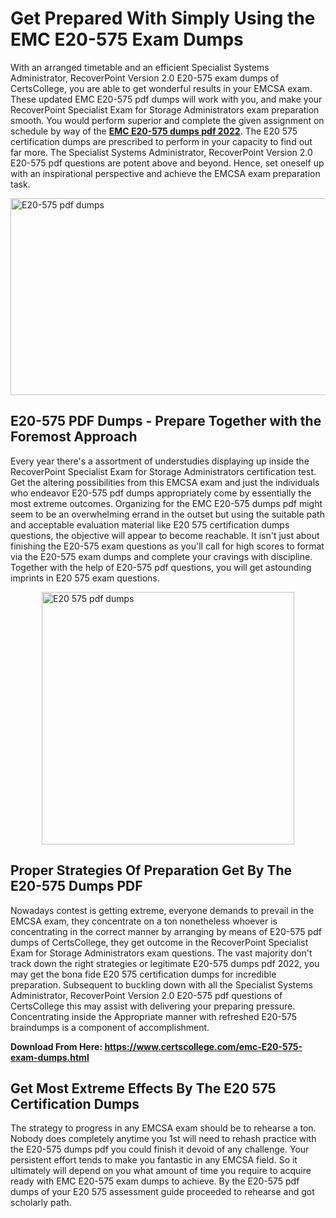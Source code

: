 <h1><strong>Get Prepared With Simply Using the EMC E20-575 Exam Dumps&nbsp;</strong></h1>
<p><span style="font-weight: 400;">With an arranged timetable and an efficient Specialist Systems Administrator, RecoverPoint Version 2.0 E20-575 exam dumps of CertsCollege, you are able to get wonderful results in your EMCSA exam. These updated EMC E20-575 pdf dumps will work with you, and make your RecoverPoint Specialist Exam for Storage Administrators exam preparation smooth. You would perform superior and complete the given assignment on schedule by way of the <strong><a href="https://www.certscollege.com/emc-E20-575-exam-dumps.html">EMC E20-575 dumps pdf 2022</a></strong>. The E20 575 certification dumps are prescribed to perform in your capacity to find out far more. The Specialist Systems Administrator, RecoverPoint Version 2.0 E20-575 pdf questions are potent above and beyond. Hence, set oneself up with an inspirational perspective and achieve the EMCSA exam preparation task.&nbsp;</span></p>
<p><span style="font-weight: 400;"><img style="display: block; margin-left: auto; margin-right: auto;" src="https://i.ibb.co/CPDK3ps/Yellow-and-Blue-Initiative-Blog-Banner.png" alt="E20-575 pdf dumps" width="559" height="315" /></span></p>
<h2><strong>E20-575 PDF Dumps - Prepare Together with the Foremost Approach</strong></h2>
<p><span style="font-weight: 400;">Every year there's a assortment of understudies displaying up inside the RecoverPoint Specialist Exam for Storage Administrators certification test. Get the altering possibilities from this EMCSA exam and just the individuals who endeavor E20-575 pdf dumps appropriately come by essentially the most extreme outcomes. Organizing for the EMC E20-575 dumps pdf might seem to be an overwhelming errand in the outset but using the suitable path and acceptable evaluation material like E20 575 certification dumps questions, the objective will appear to become reachable. It isn't just about finishing the E20-575 exam questions as you'll call for high scores to format via the E20-575 exam dumps and complete your cravings with discipline. Together with the help of E20-575 pdf questions, you will get astounding imprints in E20 575 exam questions.</span></p>
<p><span style="font-weight: 400;"><a href="https://tinyurl.com/y9x7cwfl"><img style="display: block; margin-left: auto; margin-right: auto;" src="https://i.ibb.co/9tMrhdY/Teacher-Appreciation-Invitation.png" alt="E20 575 pdf dumps " width="404" height="404" /></a></span></p>
<h2><strong>Proper Strategies Of Preparation Get By The E20-575 Dumps PDF</strong></h2>
<p><span style="font-weight: 400;">Nowadays contest is getting extreme, everyone demands to prevail in the EMCSA exam, they concentrate on a ton nonetheless whoever is concentrating in the correct manner by arranging by means of E20-575 pdf dumps of CertsCollege, they get outcome in the RecoverPoint Specialist Exam for Storage Administrators exam questions. The vast majority don't track down the right strategies or legitimate E20-575 dumps pdf 2022, you may get the bona fide E20 575 certification dumps for incredible preparation. Subsequent to buckling down with all the Specialist Systems Administrator, RecoverPoint Version 2.0 E20-575 pdf questions of CertsCollege this may assist with delivering your preparing pressure. Concentrating inside the Appropriate manner with refreshed E20-575 braindumps is a component of accomplishment.</span></p>
<p><span style="font-weight: 400;"><strong>Download From Here: <a href="https://www.certscollege.com/emc-E20-575-exam-dumps.html">https://www.certscollege.com/emc-E20-575-exam-dumps.html</a></strong></span></p>
<h2><strong>Get Most Extreme Effects By The E20 575 Certification Dumps</strong></h2>
<p><span style="font-weight: 400;">The strategy to progress in any EMCSA exam should be to rehearse a ton. Nobody does completely anytime you 1st will need to rehash practice with the E20-575 dumps pdf you could finish it devoid of any challenge. Your persistent effort tends to make you fantastic in any EMCSA field. So it ultimately will depend on you what amount of time you require to acquire ready with EMC E20-575 exam dumps to achieve. By the E20-575 pdf dumps of your E20 575 assessment guide proceeded to rehearse and got scholarly path.</span></p>
